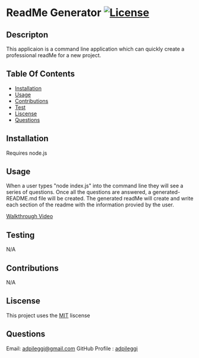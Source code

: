 # ReadMe Generator [![License](https://img.shields.io/badge/License-MIT-yellow.svg)](https://opensource.org/licenses/MIT)

  ## Descripton

  This applicaion is a command line application which can quickly create a professional readMe for a new project.

  ## Table Of Contents
   - [Installation](#installation)
   - [Usage](#usage)
   - [Contributions](#contributions)
   - [Test](#test)
   - [Liscense](#liscense)
   - [Questions](#questions)

  ## Installation

  Requires node.js

  ## Usage

  When a user types "node index.js" into the command line they will see a series of questions. Once all the questions are answered, a generated-README.md file will be created. The generated readMe will create and write each section of the readme with the information provied by the user.

  [Walkthrough Video](https://drive.google.com/file/d/1WfoA_yjcti1atLDH7-kCfez_KJrBObMD/view?usp=sharing)

  ## Testing

  N/A

  ## Contributions

  N/A

  ## Liscense

  This project uses the [MIT](https://opensource.org/licenses/MIT) liscense

  ## Questions
  Email: [adpileggi@gmail.com](mailto:adpileggi@gmail.com)
  GitHub Profile : [adpileggi](https://github.com/adpileggi)
